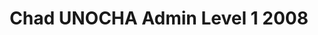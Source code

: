 ---
title: Chad UNOCHA Admin Level 1 2008
categories: 
    - data
geography: chad
partner: unocha
cat: logistics
year: 2008
layer: ocha-cod.chad-admin1-2008
api:
embed:
source: <a href="http://unocha.org">UNOCHA</a>
license: Humanitarian Use
updated: 3/28/2012
description: This layer depicts the first level administrative borders for Chad. Data obtained from the UN Office for the Coordination of Humanitarian Affairs (UN OCHA) [Common and Fundamental Operating Datasets Registry](http://cod.humanitarianresponse.info/). See the [Chad](http://cod.humanitarianresponse.info/country-region/chad) registry for the most recent changes.
downloads:
    - type: shapefile
      link: http://dl.dropbox.com/u/72717685/ocha-chad-admin1.zip
    - type: sqlite
      link: http://dl.dropbox.com/u/72717685/ocha-chad-admin1.sqlite.zip
---